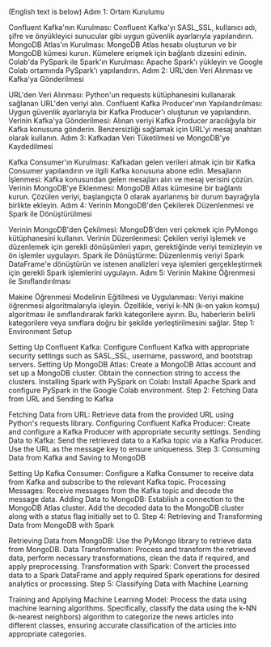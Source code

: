 (English text is below)
Adım 1: Ortam Kurulumu

Confluent Kafka'nın Kurulması: Confluent Kafka'yı SASL_SSL, kullanıcı adı, şifre ve önyükleyici sunucular gibi uygun güvenlik ayarlarıyla yapılandırın.
MongoDB Atlas'ın Kurulması: MongoDB Atlas hesabı oluşturun ve bir MongoDB kümesi kurun. Kümelere erişmek için bağlantı dizesini edinin.
Colab'da PySpark ile Spark'ın Kurulması: Apache Spark'ı yükleyin ve Google Colab ortamında PySpark'ı yapılandırın.
Adım 2: URL'den Veri Alınması ve Kafka'ya Gönderilmesi

URL'den Veri Alınması: Python'un requests kütüphanesini kullanarak sağlanan URL'den veriyi alın.
Confluent Kafka Producer'ının Yapılandırılması: Uygun güvenlik ayarlarıyla bir Kafka Producer'ı oluşturun ve yapılandırın.
Verinin Kafka'ya Gönderilmesi: Alınan veriyi Kafka Producer aracılığıyla bir Kafka konusuna gönderin. Benzersizliği sağlamak için URL'yi mesaj anahtarı olarak kullanın.
Adım 3: Kafkadan Veri Tüketilmesi ve MongoDB'ye Kaydedilmesi

Kafka Consumer'ın Kurulması: Kafkadan gelen verileri almak için bir Kafka Consumer yapılandırın ve ilgili Kafka konusuna abone edin.
Mesajların İşlenmesi: Kafka konusundan gelen mesajları alın ve mesaj verisini çözün.
Verinin MongoDB'ye Eklenmesi: MongoDB Atlas kümesine bir bağlantı kurun. Çözülen veriyi, başlangıçta 0 olarak ayarlanmış bir durum bayrağıyla birlikte ekleyin.
Adım 4: Verinin MongoDB'den Çekilerek Düzenlenmesi ve Spark ile Dönüştürülmesi

Verinin MongoDB'den Çekilmesi: MongoDB'den veri çekmek için PyMongo kütüphanesini kullanın.
Verinin Düzenlenmesi: Çekilen veriyi işlemek ve düzenlemek için gerekli dönüşümleri yapın, gerektiğinde veriyi temizleyin ve ön işlemler uygulayın.
Spark ile Dönüştürme: Düzenlenmiş veriyi Spark DataFrame'e dönüştürün ve istenen analizleri veya işlemleri gerçekleştirmek için gerekli Spark işlemlerini uygulayın.
Adım 5: Verinin Makine Öğrenmesi ile Sınıflandırılması

Makine Öğrenmesi Modelinin Eğitilmesi ve Uygulanması: Veriyi makine öğrenmesi algoritmalarıyla işleyin. Özellikle, veriyi k-NN (k-en yakın komşu) algoritması ile sınıflandırarak farklı kategorilere ayırın. Bu, haberlerin belirli kategorilere veya sınıflara doğru bir şekilde yerleştirilmesini sağlar.
Step 1: Environment Setup

Setting Up Confluent Kafka: Configure Confluent Kafka with appropriate security settings such as SASL_SSL, username, password, and bootstrap servers.
Setting Up MongoDB Atlas: Create a MongoDB Atlas account and set up a MongoDB cluster. Obtain the connection string to access the clusters.
Installing Spark with PySpark on Colab: Install Apache Spark and configure PySpark in the Google Colab environment.
Step 2: Fetching Data from URL and Sending to Kafka

Fetching Data from URL: Retrieve data from the provided URL using Python's requests library.
Configuring Confluent Kafka Producer: Create and configure a Kafka Producer with appropriate security settings.
Sending Data to Kafka: Send the retrieved data to a Kafka topic via a Kafka Producer. Use the URL as the message key to ensure uniqueness.
Step 3: Consuming Data from Kafka and Saving to MongoDB

Setting Up Kafka Consumer: Configure a Kafka Consumer to receive data from Kafka and subscribe to the relevant Kafka topic.
Processing Messages: Receive messages from the Kafka topic and decode the message data.
Adding Data to MongoDB: Establish a connection to the MongoDB Atlas cluster. Add the decoded data to the MongoDB cluster along with a status flag initially set to 0.
Step 4: Retrieving and Transforming Data from MongoDB with Spark

Retrieving Data from MongoDB: Use the PyMongo library to retrieve data from MongoDB.
Data Transformation: Process and transform the retrieved data, perform necessary transformations, clean the data if required, and apply preprocessing.
Transformation with Spark: Convert the processed data to a Spark DataFrame and apply required Spark operations for desired analytics or processing.
Step 5: Classifying Data with Machine Learning

Training and Applying Machine Learning Model: Process the data using machine learning algorithms. Specifically, classify the data using the k-NN (k-nearest neighbors) algorithm to categorize the news articles into different classes, ensuring accurate classification of the articles into appropriate categories.





